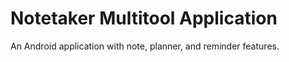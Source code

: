 # Notetaker Multitool Application
 An Android application with note, planner, and reminder features.
